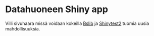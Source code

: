 # Datahuoneen Shiny app 

Villi sivuhaara missä voidaan kokeilla [Bslib](https://rstudio.github.io/bslib/) ja [Shinytest2](https://rstudio.github.io/shinytest2/) tuomia uusia mahdollisuuksia.
